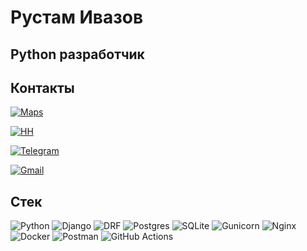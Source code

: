# Рустам Ивазов 
## Python разработчик

## Контакты 
<p> 
    <a href="https://yandex.ru/maps/-/CDu7aIlx">
        <img alt="Maps" src="https://img.shields.io/badge/Москва-2c2c2c?style=for-the-badge&logo=googlemaps&logoColor=red&labelColor=">
    </a>
</p>
 <p>
    <a href="https://hh.ru/applicant/resumes/view?resume=4eb35423ff0d1277e40039ed1f505159634833">
        <img alt="HH" src="https://img.shields.io/badge/Резюме-2c2c2c?style=for-the-badge&logo=HH&logoColor=black&label=HH&labelColor=red">
    </a>
</p>
<p>
    <a href="https://t.me/rivazov">
        <img alt="Telegram" src="https://img.shields.io/badge/@rivazov-2c2c2c?style=for-the-badge&logo=telegram&logoColor=white&labelColor=black">
    </a>
</p>
<p>
    <a href="mailto:rivazov@gmail.com">
        <img alt="Gmail" src="https://img.shields.io/badge/rivazov@gmail.com-2c2c2c?style=for-the-badge&logo=gmail&logoColor=red&labelColor=white">
    </a>
</p>

## Стек
![Python](https://img.shields.io/badge/python-1f415f?style=for-the-badge&logo=python&logoColor=ffe76f&labelColor=2c2c2c) 
![Django](https://img.shields.io/badge/Django-0c4b32?style=for-the-badge&logo=django&logoColor=0a7f57&labelColor=2c2c2c)
![DRF](https://img.shields.io/badge/REST_FRAMEWORK-2c2c2c?style=for-the-badge&logo=django&logoColor=b53e41&labelColor=2c2c2c&color=802d2d) 
![Postgres](https://img.shields.io/badge/postgreSQL-2c2c2c?style=for-the-badge&logo=postgresql&logoColor=669ac6&labelColor=2c2c2c&color=336791)
![SQLite](https://img.shields.io/badge/SQLite-0582cc?style=for-the-badge&logo=sqlite&logoColor=1596d4&labelColor=2c2c2c&color=054a64) 
![Gunicorn](https://img.shields.io/badge/gunicorn-298729?style=for-the-badge&logo=gunicorn&logoColor=298729&labelColor=2c2c2c)
![Nginx](https://img.shields.io/badge/Nginx-%23009639?style=for-the-badge&logo=Nginx&logoColor=%23009639&labelColor=2c2c2c)
![Docker](https://img.shields.io/badge/Docker-1c63ed?style=for-the-badge&logo=docker&logoColor=008dff&labelColor=2c2c2c) 
![Postman](https://img.shields.io/badge/Postman-FF6C37?style=for-the-badge&logo=Postman&logoColor=FF6C37&labelColor=2c2c2c)
![GitHub Actions](https://img.shields.io/badge/github%20actions-%232671E5?style=for-the-badge&logo=githubactions&logoColor=00cdff&labelColor=2c2c2c)

